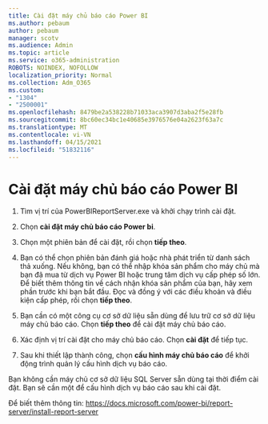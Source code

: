```yaml
---
title: Cài đặt máy chủ báo cáo Power BI
ms.author: pebaum
author: pebaum
manager: scotv
ms.audience: Admin
ms.topic: article
ms.service: o365-administration
ROBOTS: NOINDEX, NOFOLLOW
localization_priority: Normal
ms.collection: Adm_O365
ms.custom:
- "1304"
- "2500001"
ms.openlocfilehash: 8479be2a538228b71033aca3907d3aba2f5e28fb
ms.sourcegitcommit: 8bc60ec34bc1e40685e3976576e04a2623f63a7c
ms.translationtype: MT
ms.contentlocale: vi-VN
ms.lasthandoff: 04/15/2021
ms.locfileid: "51832116"
---
```

# <a name="install-power-bi-report-server"></a>Cài đặt máy chủ báo cáo Power BI

1. Tìm vị trí của PowerBIReportServer.exe và khởi chạy trình cài đặt.

2. Chọn **cài đặt máy chủ báo cáo Power bi**.

3. Chọn một phiên bản để cài đặt, rồi chọn **tiếp theo**.

4. Bạn có thể chọn phiên bản đánh giá hoặc nhà phát triển từ danh sách thả xuống.  Nếu không, bạn có thể nhập khóa sản phẩm cho máy chủ mà bạn đã mua từ dịch vụ Power BI hoặc trung tâm dịch vụ cấp phép số lớn. Để biết thêm thông tin về cách nhận khóa sản phẩm của bạn, hãy xem phần trước khi bạn bắt đầu. Đọc và đồng ý với các điều khoản và điều kiện cấp phép, rồi chọn **tiếp theo**.

5. Bạn cần có một công cụ cơ sở dữ liệu sẵn dùng để lưu trữ cơ sở dữ liệu máy chủ báo cáo. Chọn **tiếp theo** để cài đặt máy chủ báo cáo.

6. Xác định vị trí cài đặt cho máy chủ báo cáo. Chọn **cài đặt** để tiếp tục.

7. Sau khi thiết lập thành công, chọn **cấu hình máy chủ báo cáo** để khởi động trình quản lý cấu hình dịch vụ báo cáo.

Bạn không cần máy chủ cơ sở dữ liệu SQL Server sẵn dùng tại thời điểm cài đặt. Bạn sẽ cần một để cấu hình dịch vụ báo cáo sau khi cài đặt.

Để biết thêm thông tin: https://docs.microsoft.com/power-bi/report-server/install-report-server
